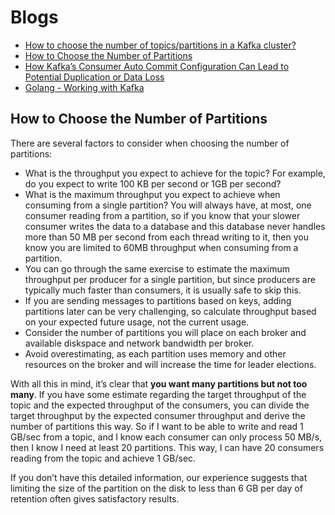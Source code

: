 # Blogs

- [How to choose the number of topics/partitions in a Kafka cluster?](https://www.confluent.io/blog/how-choose-number-topics-partitions-kafka-cluster/)
- [How to Choose the Number of Partitions](#how-to-choose-the-number-of-partitions)
- [How Kafka’s Consumer Auto Commit Configuration Can Lead to Potential Duplication or Data Loss](https://blog.newrelic.com/engineering/kafka-consumer-config-auto-commit-data-loss/)
- [Golang - Working with Kafka](https://www.sohamkamani.com/golang/working-with-kafka/)

## How to Choose the Number of Partitions

There are several factors to consider when choosing the number of partitions:

- What is the throughput you expect to achieve for the topic? For example, do you expect to write 100 KB per second or 1GB per second?
- What is the maximum throughput you expect to achieve when consuming from a single partition? You will always have, at most, one consumer reading from a partition, so if you know that your slower consumer writes the data to a database and this database never handles more than 50 MB per second from each thread writing to it, then you know you are limited to 60MB throughput when consuming from a partition.
- You can go through the same exercise to estimate the maximum throughput per producer for a single partition, but since producers are typically much faster than consumers, it is usually safe to skip this.
- If you are sending messages to partitions based on keys, adding partitions later can be very challenging, so calculate throughput based on your expected future usage, not the current usage.
- Consider the number of partitions you will place on each broker and available diskspace and network bandwidth per broker.
- Avoid overestimating, as each partition uses memory and other resources on the broker and will increase the time for leader elections.

With all this in mind, it’s clear that **you want many partitions but not too many**. If you have some estimate regarding the target throughput of the topic and the expected throughput of the consumers, you can divide the target throughput by the expected consumer throughput and derive the number of partitions this way. So if I want to be able to write and read 1 GB/sec from a topic, and I know each consumer can only process 50 MB/s, then I know I need at least 20 partitions. This way, I can have 20 consumers reading from the topic and achieve 1 GB/sec. 

If you don’t have this detailed information, our experience suggests that limiting the size of the partition on the disk to less than 6 GB per day of retention often gives satisfactory results.

